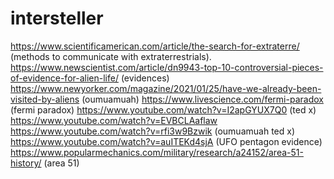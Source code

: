 # intersteller
https://www.scientificamerican.com/article/the-search-for-extraterre/  (methods to communicate with extraterrestrials).
https://www.newscientist.com/article/dn9943-top-10-controversial-pieces-of-evidence-for-alien-life/ (evidences)
https://www.newyorker.com/magazine/2021/01/25/have-we-already-been-visited-by-aliens   (oumuamuah)
https://www.livescience.com/fermi-paradox   (fermi paradox)
https://www.youtube.com/watch?v=I2apGYUX7Q0  (ted x)
https://www.youtube.com/watch?v=EVBCLAaflaw  
https://www.youtube.com/watch?v=rfi3w9Bzwik (oumuamuah ted x)
https://www.youtube.com/watch?v=auITEKd4sjA (UFO pentagon evidence)
https://www.popularmechanics.com/military/research/a24152/area-51-history/  (area 51)
